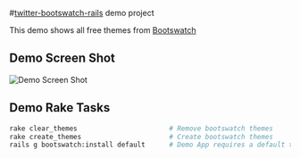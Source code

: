#[twitter-bootswatch-rails](https://github.com/scottvrosenthal/twitter-bootswatch-rails) demo project

This demo shows all free themes from [Bootswatch](http://bootswatch.com/)

## Demo Screen Shot ##

![Demo Screen Shot](https://github.com/scottvrosenthal/twitter-bootswatch-rails-demo/raw/master/demo.png)

## Demo Rake Tasks

```sh
rake clear_themes                       # Remove bootswatch themes
rake create_themes                      # Create bootswatch themes
rails g bootswatch:install default      # Demo App requires a default theme
```

